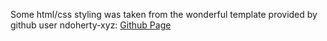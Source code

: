 Some html/css styling was taken from the wonderful template provided by github user ndoherty-xyz:
[Github Page](https://github.com/ndoherty-xyz/unemployables-portfolio-template/blob/main/css/layout.css)